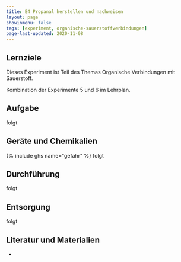 ```yaml
---
title: E4 Propanal herstellen und nachweisen
layout: page
showinmenu: false
tags: [experiment, organische-sauerstoffverbindungen]
page-last-updated: 2020-11-08
---
```


## Lernziele

Dieses Experiment ist Teil des Themas Organische Verbindungen mit Sauerstoff. 

Kombination der Experimente 5 und 6 im Lehrplan.

## Aufgabe

folgt

## Geräte und Chemikalien

{% include ghs name="gefahr" %} folgt

## Durchführung

folgt

## Entsorgung

folgt

## Literatur und Materialien

- 
